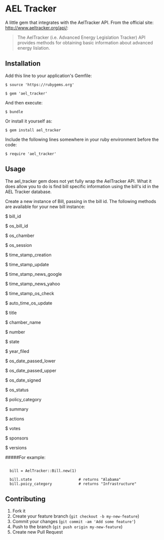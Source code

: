 # AEL Tracker

A little gem that integrates with the AelTracker API. From the official site: http://www.aeltracker.org/api/:

>The AelTracker (i.e. Advanced Energy Legislation Tracker) API provides methods for obtaining basic information about advanced energy lislation.


## Installation

Add this line to your application's Gemfile:

    $ source 'https://rubygems.org'

    $ gem 'ael_tracker'

And then execute:

    $ bundle

Or install it yourself as:

    $ gem install ael_tracker

Include the following lines somewhere in your ruby environment
before the code:

    $ require 'ael_tracker'

## Usage

The ael_tracker gem does not yet fully wrap the AelTracker API.  What it does allow you to do is find bill specific information using the bill's id in the AEL Tracker database.

Create a new instance of Bill, passing in the bill id.  The following methods are available for your new bill instance:

$ bill_id

$ os_bill_id

$ os_chamber

$ os_session

$ time_stamp_creation

$ time_stamp_update

$ time_stamp_news_google

$ time_stamp_news_yahoo

$ time_stamp_os_check

$ auto_time_os_update

$ title

$ chamber_name

$ number

$ state

$ year_filed

$ os_date_passed_lower

$ os_date_passed_upper

$ os_date_signed

$ os_status

$ policy_category

$ summary

$ actions

$ votes

$ sponsors

$ versions

#####For example:

<pre><code>
  bill = AelTracker::Bill.new(1)

  bill.state                     # returns "Alabama"
  bill.poicy_category            # returns "Infrastructure"
</code></pre>


## Contributing

1. Fork it
2. Create your feature branch (`git checkout -b my-new-feature`)
3. Commit your changes (`git commit -am 'Add some feature'`)
4. Push to the branch (`git push origin my-new-feature`)
5. Create new Pull Request
